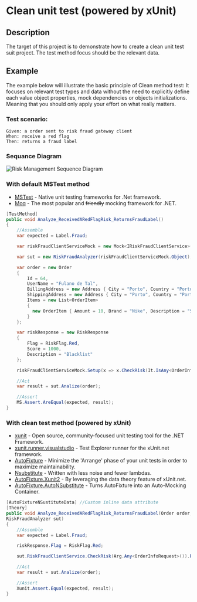 # Clean unit test (powered by xUnit)

## Description
The target of this project is to demonstrate how to create a clean unit test suit project. The test method focus should be the relevant data.

## Example

The example below will illustrate the basic principle of Clean method test:  It focuses on relevant test types and data without the need to explicitly define each value object properties, mock dependencies or objects initializations. Meaning that you should only apply your effort on what really matters.

### Test scenario:

```
Given: a order sent to risk fraud gateway client
When: receive a red flag
Then: returns a fraud label 
```

### Sequance Diagram

![Risk Management Sequence Diagram](https://github.com/thiagofis/xunit/blob/master/risk%20management%20sequence%20diagram.png)

### With default MSTest method

* [MSTest](https://www.nuget.org/packages/MSTest.TestFramework/) -  Native unit testing frameworks for .Net framework.
* [Moq](https://github.com/moq/moq) - The most popular and ~~friendly~~ mocking framework for .NET.
```c#
[TestMethod]
public void Analyze_ReceivedARedFlagRisk_ReturnsFraudLabel()
{
    //Assemble
    var expected = Label.Fraud;

    var riskFraudClientServiceMock = new Mock<IRiskFraudClientService>();

    var sut = new RiskFraudAnalyzer(riskFraudClientServiceMock.Object);

    var order = new Order
    {
        Id = 64,
        UserName = "Fulano de Tal",
        BillingAddress = new Address { City = "Porto", Country = "Portugal", State = "Porto" },
        ShippingAddress = new Address { City = "Porto", Country = "Portugal", State = "Porto" },
        Items = new List<OrderItem> 
        { 
          new OrderItem { Amount = 10, Brand = "Nike", Description = "Shoes", Type = "Summer" }            
        }
    };

    var riskResponse = new RiskResponse
    {
        Flag = RiskFlag.Red,
        Score = 1000,
        Description = "Blacklist"
    };

    riskFraudClientServiceMock.Setup(x => x.CheckRisk(It.IsAny<OrderInfoRequest>())).Returns(riskResponse);

    //Act
    var result = sut.Analize(order);

    //Assert
    MS.Assert.AreEqual(expected, result);
}
```


 ### With clean test method (powered by xUnit)

* [xunit](https://xunit.github.io/) - Open source, community-focused unit testing tool for the .NET Framework.
* [xunit.runner.visualstudio](https://www.nuget.org/packages/xunit.runner.visualstudio/) - Test Explorer runner for the xUnit.net framework.
* [AutoFixture](https://github.com/AutoFixture/AutoFixture) - Minimize the 'Arrange' phase of your unit tests in order to maximize maintainability.
* [Nsubstitute](http://nsubstitute.github.io/) - Written with less noise and fewer lambdas.
* [AutoFixture.Xunit2](https://www.nuget.org/packages/AutoFixture.Xunit2/) - By leveraging the data theory feature of xUnit.net.
* [AutoFixture.AutoNSubstitute](https://www.nuget.org/packages/AutoFixture.AutoNSubstitute/) - Turns AutoFixture into an Auto-Mocking Container.

```c#
[AutoFixtureNSustituteData] //Custom inline data attribute
[Theory]
public void Analyze_ReceivedARedFlagRisk_ReturnsFraudLabel(Order order, RiskResponse riskResponse, 
RiskFraudAnalyzer sut)
{
	//Assemble       
	var expected = Label.Fraud;            

	riskResponse.Flag = RiskFlag.Red;

	sut.RiskFraudClientService.CheckRisk(Arg.Any<OrderInfoRequest>()).Returns(riskResponse);

	//Act
	var result = sut.Analize(order);

	//Assert
	Xunit.Assert.Equal(expected, result);
}
```
